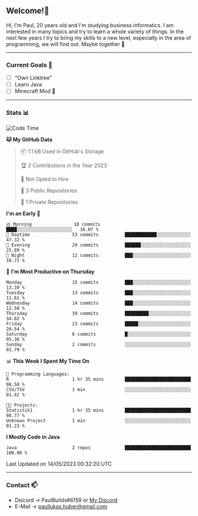 ## Welcome!👋

Hi, I'm Paul, 20 years old and I'm studying business informatics. I am interested in many topics and try to learn a whole variety of things. In the next few years I try to bring my skills to a new level, especially in the area of programming, we will find out.
Maybe together 🤙

---
### Current Goals 🥅

- [ ] "Own Linktree"
- [ ] Learn Java
- [ ] Minecraft Mod 👀

---
### Stats 📊

<!--START_SECTION:waka-->
![Code Time](http://img.shields.io/badge/Code%20Time-64%20hrs%2046%20mins-blue)

**🐱 My GitHub Data** 

> 📦 1.1 kB Used in GitHub's Storage 
 > 
> 🏆 2 Contributions in the Year 2023
 > 
> 🚫 Not Opted to Hire
 > 
> 📜 3 Public Repositories 
 > 
> 🔑 1 Private Repositories 
 > 
**I'm an Early 🐤** 

```text
🌞 Morning                18 commits          ████░░░░░░░░░░░░░░░░░░░░░   16.07 % 
🌆 Daytime                53 commits          ████████████░░░░░░░░░░░░░   47.32 % 
🌃 Evening                29 commits          ██████░░░░░░░░░░░░░░░░░░░   25.89 % 
🌙 Night                  12 commits          ███░░░░░░░░░░░░░░░░░░░░░░   10.71 % 
```
📅 **I'm Most Productive on Thursday** 

```text
Monday                   15 commits          ███░░░░░░░░░░░░░░░░░░░░░░   13.39 % 
Tuesday                  13 commits          ███░░░░░░░░░░░░░░░░░░░░░░   11.61 % 
Wednesday                14 commits          ███░░░░░░░░░░░░░░░░░░░░░░   12.50 % 
Thursday                 39 commits          █████████░░░░░░░░░░░░░░░░   34.82 % 
Friday                   23 commits          █████░░░░░░░░░░░░░░░░░░░░   20.54 % 
Saturday                 6 commits           █░░░░░░░░░░░░░░░░░░░░░░░░   05.36 % 
Sunday                   2 commits           ░░░░░░░░░░░░░░░░░░░░░░░░░   01.79 % 
```


📊 **This Week I Spent My Time On** 

```text
💬 Programming Languages: 
R                        1 hr 35 mins        █████████████████████████   98.58 % 
CSV/TSV                  1 min               ░░░░░░░░░░░░░░░░░░░░░░░░░   01.42 % 

🐱‍💻 Projects: 
Statistik1               1 hr 35 mins        █████████████████████████   98.77 % 
Unknown Project          1 min               ░░░░░░░░░░░░░░░░░░░░░░░░░   01.23 % 
```

**I Mostly Code in Java** 

```text
Java                     2 repos             █████████████████████████   100.00 % 
```




 Last Updated on 14/05/2023 00:32:20 UTC
<!--END_SECTION:waka-->

---
### Contact 📫

* Discord -> PaulBuilds#6159 or [My Discord](https://discord.gg/7kq6UnB)
* E-Mail -> paullukas.huber@gmail.com
